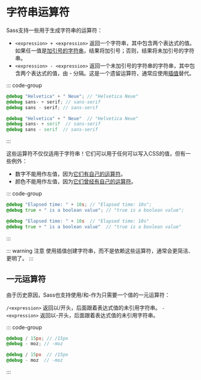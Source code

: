 # 字符串运算符

Sass支持一些用于生成字符串的运算符：

* `<expression> + <expression>` 返回一个字符串，其中包含两个表达式的值。如果任一值是[加引号的字符串](../values/strings#加引号的字符串)，结果将加引号；否则，结果将未加引号的字符串。
* `<expression> - <expression>` 返回一个未加引号的字符串的字符串，其中包含两个表达式的值，由 - 分隔。这是一个遗留运算符，通常应使用[插值](../interpolation)替代。

::: code-group
``` scss [scss]
@debug "Helvetica" + " Neue"; // "Helvetica Neue"
@debug sans- + serif; // sans-serif
@debug sans - serif; // sans-serif
```
``` sass [sass]
@debug "Helvetica" + " Neue"  // "Helvetica Neue"
@debug sans- + serif  // sans-serif
@debug sans - serif  // sans-serif
```
:::


这些运算符不仅仅适用于字符串！它们可以用于任何可以写入CSS的值，但有一些例外：

* 数字不能用作左值，因为[它们有自己的运算符](./numeric)。
* 颜色不能用作左值，因为[它们曾经有自己的运算符](./index)。

::: code-group
``` scss [scss]
@debug "Elapsed time: " + 10s; // "Elapsed time: 10s";
@debug true + " is a boolean value"; // "true is a boolean value";
```
``` sass [sass]
@debug "Elapsed time: " + 10s  // "Elapsed time: 10s"
@debug true + " is a boolean value"  // "true is a boolean value"
```
:::

::: warning 注意
使用插值创建字符串，而不是依赖这些运算符，通常会更简洁、更明了。
:::

## 一元运算符

由于历史原因，Sass也支持使用/和-作为只需要一个值的一元运算符：

`/<expression>` 返回以/开头，后面跟着表达式值的未引用字符串。
`-<expression>` 返回以-开头，后面跟着表达式值的未引用字符串。

::: code-group
``` scss [scss]
@debug / 15px; // /15px
@debug - moz; // -moz
```
``` sass [sass]
@debug / 15px  // /15px
@debug - moz  // -moz
```
:::


